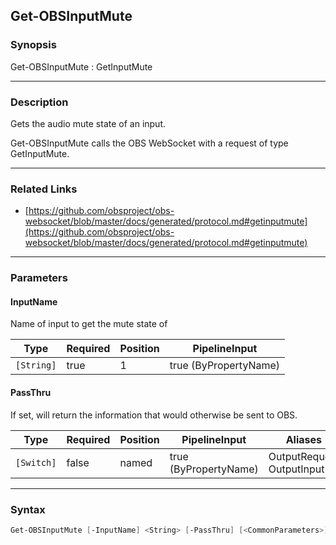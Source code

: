 Get-OBSInputMute
----------------




### Synopsis
Get-OBSInputMute : GetInputMute



---


### Description

Gets the audio mute state of an input.


Get-OBSInputMute calls the OBS WebSocket with a request of type GetInputMute.



---


### Related Links
* [https://github.com/obsproject/obs-websocket/blob/master/docs/generated/protocol.md#getinputmute](https://github.com/obsproject/obs-websocket/blob/master/docs/generated/protocol.md#getinputmute)





---


### Parameters
#### **InputName**

Name of input to get the mute state of






|Type      |Required|Position|PipelineInput        |
|----------|--------|--------|---------------------|
|`[String]`|true    |1       |true (ByPropertyName)|



#### **PassThru**

If set, will return the information that would otherwise be sent to OBS.






|Type      |Required|Position|PipelineInput        |Aliases                      |
|----------|--------|--------|---------------------|-----------------------------|
|`[Switch]`|false   |named   |true (ByPropertyName)|OutputRequest<br/>OutputInput|





---


### Syntax
```PowerShell
Get-OBSInputMute [-InputName] <String> [-PassThru] [<CommonParameters>]
```
